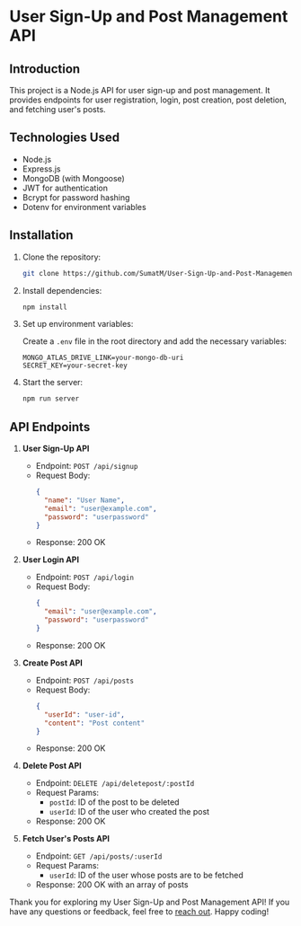 
# User Sign-Up and Post Management API

## Introduction

This project is a Node.js API for user sign-up and post management. It provides endpoints for user registration, login, post creation, post deletion, and fetching user's posts.

## Technologies Used

- Node.js
- Express.js
- MongoDB (with Mongoose)
- JWT for authentication
- Bcrypt for password hashing
- Dotenv for environment variables

## Installation

1. Clone the repository:

   ```bash
   git clone https://github.com/SumatM/User-Sign-Up-and-Post-Management-API.git
   ```

2. Install dependencies:

   ```bash
   npm install
   ```

3. Set up environment variables:

   Create a `.env` file in the root directory and add the necessary variables:

   ```env
   MONGO_ATLAS_DRIVE_LINK=your-mongo-db-uri
   SECRET_KEY=your-secret-key
   ```

4. Start the server:

   ```bash
   npm run server
   ```

## API Endpoints

1. **User Sign-Up API**
   - Endpoint: `POST /api/signup`
   - Request Body:
     ```json
     {
       "name": "User Name",
       "email": "user@example.com",
       "password": "userpassword"
     }
     ```
   - Response: 200 OK

2. **User Login API**
   - Endpoint: `POST /api/login`
   - Request Body:
     ```json
     {
       "email": "user@example.com",
       "password": "userpassword"
     }
     ```
   - Response: 200 OK

3. **Create Post API**
   - Endpoint: `POST /api/posts`
   - Request Body:
     ```json
     {
       "userId": "user-id",
       "content": "Post content"
     }
     ```
   - Response: 200 OK

4. **Delete Post API**
   - Endpoint: `DELETE /api/deletepost/:postId`
   - Request Params:
     - `postId`: ID of the post to be deleted
     - `userId`: ID of the user who created the post
   - Response: 200 OK

5. **Fetch User's Posts API**
   - Endpoint: `GET /api/posts/:userId`
   - Request Params:
     - `userId`: ID of the user whose posts are to be fetched
   - Response: 200 OK with an array of posts

Thank you for exploring my User Sign-Up and Post Management API! If you have any questions or feedback, feel free to [reach out](https://sumatm.github.io/). Happy coding!

